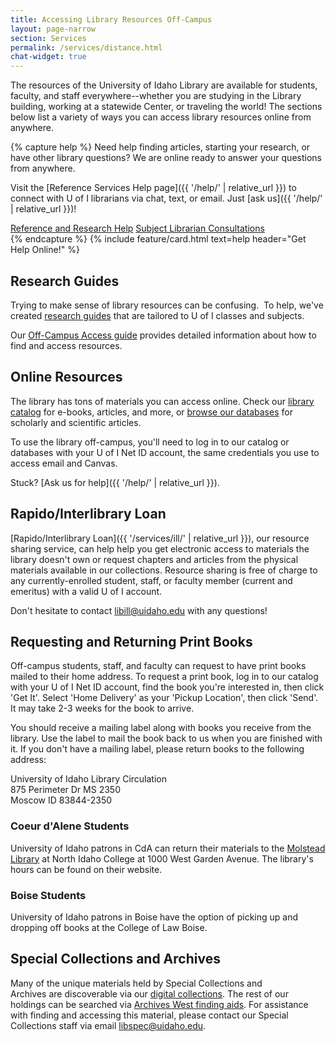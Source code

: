 ```yaml
---
title: Accessing Library Resources Off-Campus
layout: page-narrow
section: Services
permalink: /services/distance.html
chat-widget: true
---
```


The resources of the University of Idaho Library are available for students, faculty, and staff everywhere--whether you are studying in the Library building, working at a statewide Center, or traveling the world!
The sections below list a variety of ways you can access library resources online from anywhere.

{% capture help %}
Need help finding articles, starting your research, or have other library questions? 
We are online ready to answer your questions from anywhere.

Visit the [Reference Services Help page]({{ '/help/' | relative_url }}) to connect with U of I librarians via chat, text, or email. 
Just [ask us]({{ '/help/' | relative_url }})!

<div class="text-center mb-2">
<a href="{{ '/help/' | relative_url }}" class="btn btn-outline-pride-gold m-2">Reference and Research Help</a>
<a href="{{ '/help/research.html' | relative_url }}" class="btn btn-outline-pride-gold m-2">Subject Librarian Consultations</a>
</div>
{% endcapture %}
{% include feature/card.html text=help header="Get Help Online!" %}

## Research Guides 

Trying to make sense of library resources can be confusing. 
To help, we've created [research guides](https://libguides.uidaho.edu/?b=s) that are tailored to U of I classes and subjects.

Our [Off-Campus Access guide](https://libguides.uidaho.edu/Distance_Education) provides detailed information about how to find and access resources.

## Online Resources 

The library has tons of materials you can access online. 
Check our [library catalog](https://alliance-uidaho.primo.exlibrisgroup.com/discovery/search?vid=01ALLIANCE_UID:UID) for e-books, articles, and more, or [browse our databases](https://libguides.uidaho.edu/az/databases?) for scholarly and scientific articles.

To use the library off-campus, you'll need to log in to our catalog or databases with your U of I Net ID account, the same credentials you use to access email and Canvas. 

Stuck? [Ask us for help]({{ '/help/' | relative_url }}).

## Rapido/Interlibrary Loan

[Rapido/Interlibrary Loan]({{ '/services/ill/' | relative_url }}), our resource sharing service, can help help you get electronic access to materials the library doesn't own or request chapters and articles from the physical materials available in our collections. Resource sharing is free of charge to any currently-enrolled student, staff, or faculty member (current and emeritus) with a valid U of I account. 

Don't hesitate to contact <libill@uidaho.edu> with any questions!

## Requesting and Returning Print Books

Off-campus students, staff, and faculty can request to have print books mailed to their home address. To request a print book, log in to our catalog with your U of I Net ID account, find the book you're interested in, then click 'Get It'. Select 'Home Delivery' as your 'Pickup Location', then click 'Send'. It may take 2-3 weeks for the book to arrive.

You should receive a mailing label along with books you receive from the library. Use the label to mail the book back to us when you are finished with it. If you don't have a mailing label, please return books to the following address: 

University of Idaho Library Circulation  
875 Perimeter Dr MS 2350  
Moscow ID  83844-2350

### Coeur d'Alene Students

University of Idaho patrons in CdA can return their materials to the [Molstead Library](https://www.nic.edu/websites/default.aspx?dpt=38&pageId=6245) at North Idaho College at 1000 West Garden Avenue.  The library's hours can be found on their website. 

### Boise Students
University of Idaho patrons in Boise have the option of picking up and dropping off books at the College of Law Boise. 

## Special Collections and Archives

Many of the unique materials held by Special Collections and Archives are discoverable via our [digital collections](https://www.lib.uidaho.edu/digital/). 
The rest of our holdings can be searched via [Archives West finding aids](https://archiveswest.orbiscascade.org/search.php?r=idu). 
For assistance with finding and accessing this material, please contact our Special Collections staff via email <libspec@uidaho.edu>.
